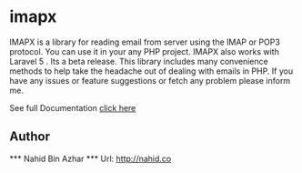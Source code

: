 # imapx
IMAPX is a library for reading email from server using the IMAP or POP3 protocol. You can use it in your any PHP project. IMAPX also works with Laravel 5 . Its a beta release. This library includes many convenience methods to help take the headache out of dealing with emails in PHP. If you have any issues or feature suggestions or fetch any problem please inform me.

See full Documentation [click here](http://nahid.co/diary/read/8)

## Author
*** Nahid Bin Azhar ***
Url: http://nahid.co

